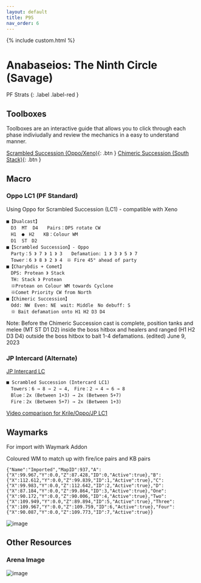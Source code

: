 ```yaml
---
layout: default
title: P9S
nav_order: 6
---
```


{% include custom.html %}

# Anabaseios: The Ninth Circle (Savage)

PF Strats 
{: .label .label-red }

## Toolboxes
Toolboxes are an interactive guide that allows you to click through each phase indiviudally and review the mechanics in a easy to understand manner.

[Scrambled Succession (Oppo/Xeno)](https://ff14.toolboxgaming.space/?id=056789716945861&preview=1){: .btn }
[Chimeric Succession (South Stack)](https://ff14.toolboxgaming.space/?id=267884209665861&preview=1){: .btn }

## Macro

### Oppo LC1 (PF Standard)
Using Oppo for Scrambled Succession (LC1) - compatible with Xeno
```
■【Dualcast】
　D3  MT  D4　　Pairs：DPS rotate CW
　H1  ●　H2　　KB：Colour WM
　D1  ST　D2　　
■【Scrambled Succession】- Oppo
　Party：5 》 7 》 1 》 3　　Defamation: 1 》 3 》 5 》 7
　Tower：6 》 8 》 2 》 4　※ Fire 45° ahead of party
■【Charybdis + Comet】
　DPS: Protean 》 Stack
　TH: Stack 》 Protean
　※Protean on Colour WM towards Cyclone
　※Comet Priority CW from North
■【Chimeric Succession】
　Odd: NW　Even: NE　wait: Middle　No debuff: S
　※ Bait defamation onto H1 H2 D3 D4
```
Note: Before the Chimeric Succession cast is complete, position tanks and melee (MT ST D1 D2) inside the boss hitbox and healers and ranged (H1 H2 D3 D4) outside the boss hitbox to bait 1-4 defamations. (edited)
June 9, 2023

### JP Intercard (Alternate)
[JP Intercard LC](https://tuufless.github.io/FFXIV-Elemental-Raid-Macros/6.0_endwalker/savage_raids/p9s/#scrambled-succession-intercard)
```
■ Scrambled Succession (Intercard LC1)
　Towers：6 → 8 → 2 → 4,　Fire：2 → 4 → 6 → 8
　Blue：2x (Between 1+3) → 2x (Between 5+7)
　Fire：2x (Between 5+7) → 2x (Between 1+3)
```

[Video comparison for Krile/Oppo/JP LC1](https://youtu.be/oSdv6f8qNA0?t=98)


## Waymarks
For import with Waymark Addon

Coloured WM to match up with fire/ice pairs and KB pairs
```
{"Name":"Imported","MapID":937,"A":{"X":99.967,"Y":0.0,"Z":87.428,"ID":0,"Active":true},"B":{"X":112.612,"Y":0.0,"Z":99.839,"ID":1,"Active":true},"C":{"X":99.983,"Y":0.0,"Z":112.642,"ID":2,"Active":true},"D":{"X":87.184,"Y":0.0,"Z":99.864,"ID":3,"Active":true},"One":{"X":90.172,"Y":0.0,"Z":90.006,"ID":4,"Active":true},"Two":{"X":109.949,"Y":0.0,"Z":89.894,"ID":5,"Active":true},"Three":{"X":109.967,"Y":0.0,"Z":109.759,"ID":6,"Active":true},"Four":{"X":90.087,"Y":0.0,"Z":109.773,"ID":7,"Active":true}}
```
![image](https://github.com/materiaraiding/materiaraiding/assets/85346345/97355580-9c9a-4754-8ac0-ac1d7abfb31e)

## Other Resources

### Arena Image
![image](https://github.com/materiaraiding/materiaraiding/assets/85346345/a17a9ad5-2183-4496-a0a6-fcbc8c1de23a)

